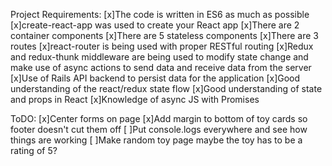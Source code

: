 Project Requirements:
[x]The code is written in ES6 as much as possible
[x]create-react-app was used to create your React app
[x]There are 2 container components
[x]There are 5 stateless components
[x]There are 3 routes
[x]react-router is being used with proper RESTful routing
[x]Redux and redux-thunk middleware are being used to modify state change and make use of async actions to send data and receive data from the server
[x]Use of Rails API backend to persist data for the application
[x]Good understanding of the react/redux state flow
[x]Good understanding of state and props in React
[x]Knowledge of async JS with Promises


ToDO:
[x]Center forms on page
[x]Add margin to bottom of toy cards so footer doesn't cut them off
[ ]Put console.logs everywhere and see how things are working
[ ]Make random toy page maybe the toy has to be a rating of 5? 